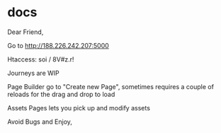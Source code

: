 docs
====
Dear Friend,

Go to http://188.226.242.207:5000

Htaccess: soi / 8V#z.r!

Journeys are WIP

Page Builder go to "Create new Page", sometimes requires a couple of reloads for the drag and drop to load

Assets Pages lets you pick up and modify assets

Avoid Bugs and Enjoy,
